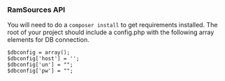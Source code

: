 ### RamSources API

You will need to do a `composer install` to get requirements installed.
The root of your project should include a config.php with the following array elements for DB connection. 
```
$dbconfig = array();
$dbconfig['host'] = '';
$dbconfig['un'] = "";
$dbconfig['pw'] = "";
```